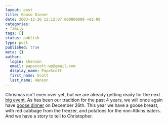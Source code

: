 ```yaml
---
layout: post
title: Goose Dinner
date: 2003-12-26 12:12:07.000000000 +01:00
categories:
- family
tags: []
status: publish
type: post
published: true
meta: {}
author:
  login: shanson
  email: papascott-wp@gmail.com
  display_name: PapaScott
  first_name: Scott
  last_name: Hanson
---
```

<p>Chrismas isn't even over yet, but we are already getting ready for the next <a title="PapaScott : Christopher Ryan Hanson" href="https://www.papascott.de/1999/12/27/">big event</a>. As has been our tradition for the past 4 years, we will once again have <a title="PapaScott : Birthing Christopher" href="https://www.papascott.de/1999/12/30/">goose dinner</a> on December 26th. This year we have a goose breast, with red cabbage from the freezer, and potatoes for the non-Atkins eaters. And we have a story to tell to Christopher.</p>
